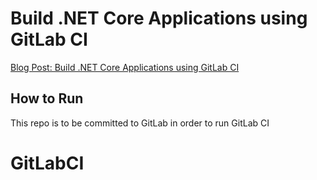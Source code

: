 # Build .NET Core Applications using GitLab CI

[Blog Post: Build .NET Core Applications using GitLab CI](https://www.elliotdenolf.com/posts/build-net-core-applications-using-gitlab-ci/)

## How to Run

This repo is to be committed to GitLab in order to run GitLab CI
# GitLabCI
